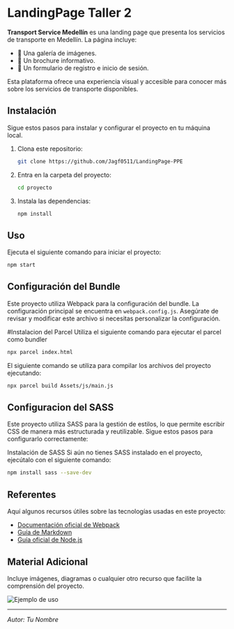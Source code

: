 # LandingPage Taller 2

**Transport Service Medellín** es una landing page que presenta los servicios de transporte en Medellín. La página incluye:  

- 📸 Una galería de imágenes.  
- 📄 Un brochure informativo.  
- 📝 Un formulario de registro e inicio de sesión.  

Esta plataforma ofrece una experiencia visual y accesible para conocer más sobre los servicios de transporte disponibles.  

## Instalación

Sigue estos pasos para instalar y configurar el proyecto en tu máquina local.

1. Clona este repositorio:
   ```bash
   git clone https://github.com/Jagf0511/LandingPage-PPE
   ```
2. Entra en la carpeta del proyecto:
   ```bash
   cd proyecto
   ```
3. Instala las dependencias:
   ```bash
   npm install
   ```

## Uso

Ejecuta el siguiente comando para iniciar el proyecto:
```bash
npm start
```

## Configuración del Bundle

Este proyecto utiliza Webpack para la configuración del bundle. La configuración principal se encuentra en `webpack.config.js`. Asegúrate de revisar y modificar este archivo si necesitas personalizar la configuración.

#Instalacion del Parcel
Utiliza el siguiente comando para ejecutar el parcel como bundler
```bash
npx parcel index.html
```
El siguiente comando se utiliza para compilar los archivos del proyecto ejecutando:
```bash
npx parcel build Assets/js/main.js
```


## Configuracion del SASS

Este proyecto utiliza SASS para la gestión de estilos, lo que permite escribir CSS de manera más estructurada y reutilizable. Sigue estos pasos para configurarlo correctamente:

Instalación de SASS
Si aún no tienes SASS instalado en el proyecto, ejecútalo con el siguiente comando:

```bash
npm install sass --save-dev
```

## Referentes

Aquí algunos recursos útiles sobre las tecnologías usadas en este proyecto:
- [Documentación oficial de Webpack](https://webpack.js.org/)
- [Guía de Markdown](https://www.markdownguide.org/)
- [Guía oficial de Node.js](https://nodejs.org/)

## Material Adicional

Incluye imágenes, diagramas o cualquier otro recurso que facilite la comprensión del proyecto.

![Ejemplo de uso](https://via.placeholder.com/600x300)

---

*Autor: Tu Nombre*
